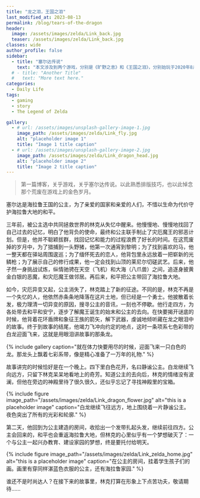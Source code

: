```yaml
---
title: "龙之泪，王国之泪"
last_modified_at: 2023-08-13
permalink: /blog/tears-of-the-dragon
header:
  image: /assets/images/zelda/Link_back.jpg
  teaser: /assets/images/zelda/Link_back.jpg
classes: wide
author_profile: false
sidebar:
  - title: "塞尔达传说"
    text: "本文涉及到两个游戏，分别是《旷野之息》和《王国之泪》，分别始玩于2020年8月和2023年8月。论推荐的话，后者不建议在国行的switch上玩，因为该游戏的体量很容易让人放弃“二刷”的想法，出dlc之后会追悔莫及。"
  # - title: "Another Title"
  #   text: "More text here."
categories:
  - Daily Life
tags:
  - gaming
  - story
  - The Legend of Zelda

gallery:
  - # url: /assets/images/unsplash-gallery-image-1.jpg
    image_path: /assets/images/zelda/Link_fly.jpg
    alt: "placeholder image 1"
    title: "Image 1 title caption"
  - # url: /assets/images/unsplash-gallery-image-2.jpg
    image_path: /assets/images/zelda/Link_dragon_head.jpg
    alt: "placeholder image 2"
    title: "Image 2 title caption"
---
```


> 第一篇博客，关乎游戏，关乎塞尔达传说。以此熟悉排版技巧，也以此悼念那个荒废在游戏上的金色岁月。

塞尔达是海拉鲁王国的公主，为了亲爱的国家和亲爱的人们，不惜以生命为代价守护海拉鲁大地的和平。

三年前，被公主选中共同拯救世界的林克从失忆中醒来。他慢慢地、慢慢地找回了自己过去的记忆，明白了他背负的使命，最终和公主联手制止了灾厄魔王的邪恶计划。但是，他并不聪颖拔群，找回记忆和能力的过程浪费了好长的时间。在这荒废掉的岁月中，为了猎捕到一头野猪，他第一次通宵到黎明；为了找到喜欢的马，他一整天都在驿站周围逡巡；为了缅怀死去的恋人，他背包里永远放着一把崭新的光鳞枪；为了展示自己的修行成果，他一定会找到山顶的莱尼尔切磋武艺。后来，他孑然一身挑战试炼，纵情驰骋在天空（飞机）和大海（八爪兽）之间，追逐身披黄金白银的恶魔，和灾厄魔王做邻居。再后来，和平把公主带回了海拉鲁大地。

如今，灾厄异变又起，公主消失了，林克踏上了新的征途。不同的是，林克不再是一个失忆的人，他依然赤条条地降落在这片土地，但已经是一个勇士。他披散着长发，极力理清一切异变的原因，搜寻公主的音讯，一刻也不停歇。他行走四方，为各处带去和平和安宁，逐步了解魔王诞生的始末和公主的去向。在快要揭开谜底的时候，他背着花环盾牌和象征王族的箭矢，解下武器，虔诚地倾听藏在龙之眼泪中的故事。终于到故事的结尾，他竭力飞冲向约定的地点，这时一条项系七色彩带的白龙迎面飞来，这就是用眼泪讲故事的那条龙。

{% include gallery caption="就在体力快要用尽的时候，迎面飞来一只白色的龙。那龙头上飘着七彩系带，像是精心准备了一万年的礼物." %}

故事讲完的时候恰好是在一个晚上。四下里白色花开，名曰静谧公主。白龙继续飞向远方，只留下林克呆呆地看地上的奇芳。知道公主的去向后，林克的情绪没有波澜，但他在旁边的神殿里待了很久很久，还似乎忘记了寻找神殿里的宝箱。

{% include figure image_path="/assets/images/zelda/Link_dragon_flower.jpg" alt="this is a placeholder image" caption="白龙继续飞往远方，地上围绕着一片静谧公主。夜色突出了所有的光彩和轮廓." %}

第二天，他回到为公主建造的房间，收拾出一个发带扎起头发，继续前往四方。公主会回来的，和平也会重返海拉鲁大地，但林克的心里似乎有一个梦想破灭了：一个与公主一起兴办教育、建设家园的梦想，终是要托付给明天。

{% include figure image_path="/assets/images/zelda/Link_zelda_home.jpg" alt="this is a placeholder image" caption="在公主的房间，挂着学生孩子们的画。画里有穿同样湛蓝色衣服的公主，还有海拉鲁家园." %}

谁还不是时尚达人？在接下来的故事里，林克打算在形象上下点苦功夫，敬请期待......